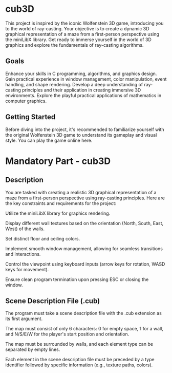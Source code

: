 # cub3D

This project is inspired by the iconic Wolfenstein 3D game, introducing you to the world of ray-casting. Your objective is to create a dynamic 3D graphical representation of a maze from a first-person perspective using the miniLibX library. Get ready to immerse yourself in the world of 3D graphics and explore the fundamentals of ray-casting algorithms.

## Goals

Enhance your skills in C programming, algorithms, and graphics design.
Gain practical experience in window management, color manipulation, event handling, and shape rendering.
Develop a deep understanding of ray-casting principles and their application in creating immersive 3D environments.
Explore the playful practical applications of mathematics in computer graphics.

## Getting Started

Before diving into the project, it's recommended to familiarize yourself with the original Wolfenstein 3D game to understand its gameplay and visual style. You can play the game online here.



# Mandatory Part - cub3D

## Description

You are tasked with creating a realistic 3D graphical representation of a maze from a first-person perspective using ray-casting principles. Here are the key constraints and requirements for the project:

Utilize the miniLibX library for graphics rendering.

Display different wall textures based on the orientation (North, South, East, West) of the walls.

Set distinct floor and ceiling colors.

Implement smooth window management, allowing for seamless transitions and interactions.

Control the viewpoint using keyboard inputs (arrow keys for rotation, WASD keys for movement).

Ensure clean program termination upon pressing ESC or closing the window.

## Scene Description File (.cub)

The program must take a scene description file with the .cub extension as its first argument.

The map must consist of only 6 characters: 0 for empty space, 1 for a wall, and N/S/E/W for the player's start position and orientation.

The map must be surrounded by walls, and each element type can be separated by empty lines.

Each element in the scene description file must be preceded by a type identifier followed by specific information (e.g., texture paths, colors).
